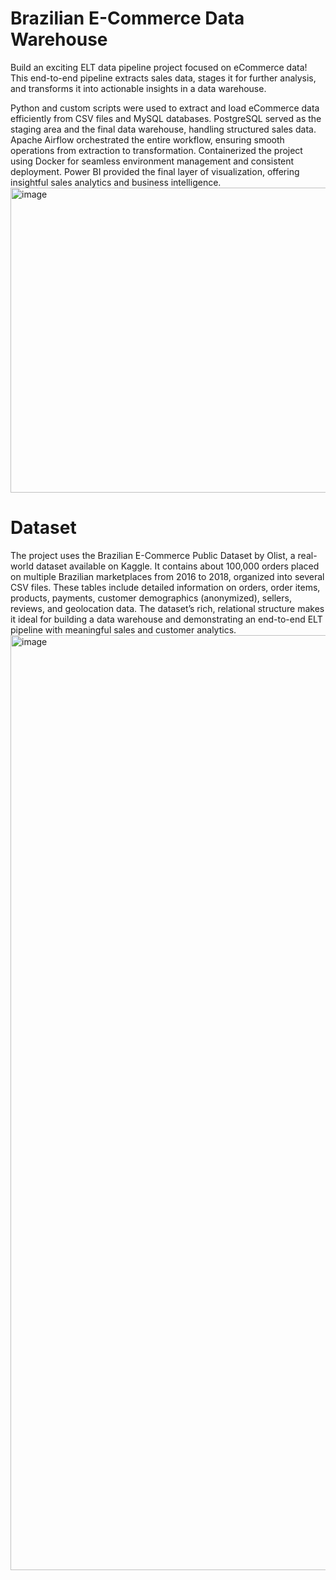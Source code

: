 # Brazilian E-Commerce Data Warehouse
Build an exciting ELT data pipeline project focused on eCommerce data! This end-to-end pipeline extracts sales data, stages it for further analysis, and transforms it into actionable insights in a data warehouse.

Python and custom scripts were used to extract and load eCommerce data efficiently from CSV files and MySQL databases. PostgreSQL served as the staging area and the final data warehouse, handling structured sales data. Apache Airflow orchestrated the entire workflow, ensuring smooth operations from extraction to transformation. Containerized the project using Docker for seamless environment management and consistent deployment. Power BI provided the final layer of visualization, offering insightful sales analytics and business intelligence.
<img width="810" height="488" alt="image" src="https://github.com/user-attachments/assets/294470ce-000a-4f9a-87fa-85c32e2674e2" />
# Dataset
The project uses the Brazilian E-Commerce Public Dataset by Olist, a real-world dataset available on Kaggle. It contains about 100,000 orders placed on multiple Brazilian marketplaces from 2016 to 2018, organized into several CSV files. These tables include detailed information on orders, order items, products, payments, customer demographics (anonymized), sellers, reviews, and geolocation data. The dataset’s rich, relational structure makes it ideal for building a data warehouse and demonstrating an end-to-end ELT pipeline with meaningful sales and customer analytics.
<img width="2486" height="1496" alt="image" src="https://github.com/user-attachments/assets/71bb2315-8f05-4360-9bff-5b00fd6090a6" />

